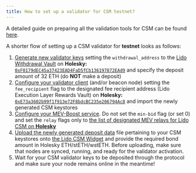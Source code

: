```yaml
---
title: How to set up a validator for CSM testnet?
---
```


A detailed guide on preparing all the validation tools for CSM can be found [here](https://dvt-homestaker.stakesaurus.com/bonded-validators-setup/lido-csm).

A shorter flow of setting up a CSM validator for **testnet** looks as follows:

1. [Generate new validator keys](https://dvt-homestaker.stakesaurus.com/keystore-generation-and-mev-boost/validator-key-generation) setting the `withdrawal_address` to the [Lido Withdrawal Vault](https://holesky.etherscan.io/address/0xF0179dEC45a37423EAD4FaD5fCb136197872EAd9) on **Holesky:** [`0xF0179dEC45a37423EAD4FaD5fCb136197872EAd9`](https://holesky.etherscan.io/address/0xF0179dEC45a37423EAD4FaD5fCb136197872EAd9) and specify the deposit amount of 32 ETH (do **NOT** make a deposit)
2. [Configure your validator client](https://dvt-homestaker.stakesaurus.com/native-solo-staking-setup/validator-client-setup) (and/or beacon node) setting the `fee_recipient` flag to the designated fee recipient address (Lido Execution Layer Rewards Vault) on **Holesky:** [`0xE73a3602b99f1f913e72F8bdcBC235e206794Ac8`](https://holesky.etherscan.io/address/0xE73a3602b99f1f913e72F8bdcBC235e206794Ac8) and import the newly generated CSM keystores
3. [Configure your MEV-Boost service](https://dvt-homestaker.stakesaurus.com/keystore-generation-and-mev-boost/set-up-and-configure-mev-boost). Do not set the `min-bid` flag (or set 0) and set the `relay` flags only to [the list of designated MEV relays for Lido CSM on **Holesky**](https://enchanted-direction-844.notion.site/6d369eb33f664487800b0dedfe32171e?v=985cb7e521de43d78c67b7ad29adec84)
4. [Upload the newly generated deposit data](https://dvt-homestaker.stakesaurus.com/bonded-validators-setup/lido-csm/upload-remove-view-validator-keys) file pertaining to your CSM keystores onto [the Lido CSM Widget](https://csm.testnet.fi/) and provide the required bond amount in Holesky ETH/stETH/wstETH. Before uploading, make sure that nodes are synced, running, and ready for the validator activation.
5. Wait for your CSM validator keys to be deposited through the protocol and make sure your node remains online in the meantime!
